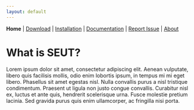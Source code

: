 ```yaml
---
layout: default
---
```


**Home** | [Download](./download.html) | [Installation](./installation.html) | [Documentation](./documentation.html) | [Report Issue](https://github.com/enenra/space-engineers-utilities/issues/new) | [About](./about.html)

# What is SEUT?
Lorem ipsum dolor sit amet, consectetur adipiscing elit. Aenean vulputate, libero quis facilisis mollis, odio enim lobortis ipsum, in tempus mi mi eget libero. Phasellus sit amet egestas nisl. Nulla convallis purus a nisl tristique condimentum. Praesent ut ligula non justo congue convallis. Curabitur nisl ex, luctus et ante quis, hendrerit scelerisque urna. Fusce molestie pretium lacinia. Sed gravida purus quis enim ullamcorper, ac fringilla nisi porta.